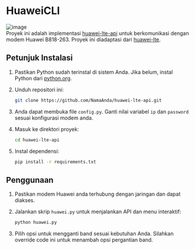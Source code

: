 # HuaweiCLI
![image](https://github.com/HilmiStd/HuaweiCLI/assets/147703897/9a10cfd5-e3b8-4878-8d9d-2cd90ce8e9ae) <br>
Proyek ini adalah implementasi [huawei-lte-api](https://github.com/Salamek/huawei-lte-api) untuk berkomunikasi dengan modem Huawei B818-263. Proyek ini diadaptasi dari [huawei-lte](https://github.com/octave21/huawei-lte).

## Petunjuk Instalasi

1. Pastikan Python sudah terinstal di sistem Anda. Jika belum, instal Python dari [python.org](https://www.python.org/downloads/).

2. Unduh repositori ini:

    ```bash
    git clone https://github.com/NamaAnda/huawei-lte-api.git
    ```
3. Anda dapat membuka file `config.py`. Ganti nilai variabel `ip` dan `password` sesuai konfigurasi modem anda.

4. Masuk ke direktori proyek:

    ```bash
    cd huawei-lte-api
    ```

4. Instal dependensi:
    ```bash
    pip install -r requirements.txt
    ```
## Penggunaan

1. Pastikan modem Huawei anda terhubung dengan jaringan dan dapat diakses.

2. Jalankan skrip `huawei.py` untuk menjalankan API dan menu interaktif:

    ```bash
    python huawei.py
    ```

3. Pilih opsi untuk mengganti band sesuai kebutuhan Anda. Silahkan override code ini untuk menambah opsi pergantian band.



